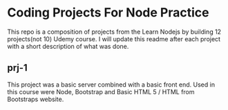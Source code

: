 Coding Projects For Node Practice
======

This repo is a composition of projects from the Learn Nodejs by building 12 projects(not 10) Udemy course. I will update this readme after each project with a short description of what was done.

## prj-1
This project was a basic server combined with a basic front end. Used in this course were Node, Bootstrap and Basic HTML 5 / HTML from Bootstraps website.
